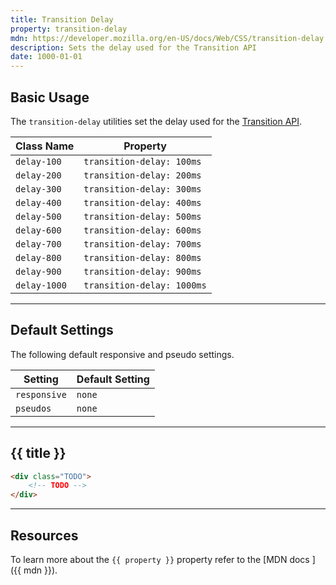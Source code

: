 ```yaml
---
title: Transition Delay
property: transition-delay
mdn: https://developer.mozilla.org/en-US/docs/Web/CSS/transition-delay
description: Sets the delay used for the Transition API
date: 1000-01-01
---
```


## Basic Usage

The `transition-delay` utilities set the delay used for the [Transition API](TODO).

| Class Name   | Property                   |
| ------------ | -------------------------- |
| `delay-100`  | `transition-delay: 100ms`  |
| `delay-200`  | `transition-delay: 200ms`  |
| `delay-300`  | `transition-delay: 300ms`  |
| `delay-400`  | `transition-delay: 400ms`  |
| `delay-500`  | `transition-delay: 500ms`  |
| `delay-600`  | `transition-delay: 600ms`  |
| `delay-700`  | `transition-delay: 700ms`  |
| `delay-800`  | `transition-delay: 800ms`  |
| `delay-900`  | `transition-delay: 900ms`  |
| `delay-1000` | `transition-delay: 1000ms` |

---

## Default Settings

The following default responsive and pseudo settings.

| Setting      | Default Setting |
| ------------ | --------------- |
| `responsive` | `none`          |
| `pseudos`    | `none`          |

---

## {{ title }}

<div class="bg-silver-200 p-20 h-256 radius-md flex flex-wrap align-content-center">
  <!-- ... -->
</div>

```html
<div class="TODO">
	<!-- TODO -->
</div>
```

---

## Resources

To learn more about the `{{ property }}` property refer to the [MDN docs <i class="far fa-external-link ml-6"></i>]({{ mdn }}).
